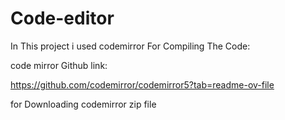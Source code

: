 # Code-editor

In This project i used codemirror For Compiling The Code:

code mirror Github link:

https://github.com/codemirror/codemirror5?tab=readme-ov-file

for Downloading codemirror zip file 
